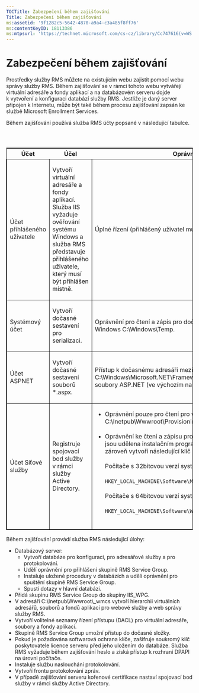 ```yaml
---
TOCTitle: Zabezpečení během zajišťování
Title: Zabezpečení během zajišťování
ms:assetid: '9f1282c5-5642-4870-a9a4-c3a485f8ff76'
ms:contentKeyID: 18113386
ms:mtpsurl: 'https://technet.microsoft.com/cs-cz/library/Cc747616(v=WS.10)'
---
```


Zabezpečení během zajišťování
=============================

Prostředky služby RMS můžete na existujícím webu zajistit pomocí webu správy služby RMS. Během zajišťování se v rámci tohoto webu vytvářejí virtuální adresáře a fondy aplikací a na databázovém serveru dojde k vytvoření a konfiguraci databází služby RMS. Jestliže je daný server připojen k Internetu, může být také během procesu zajišťování zapsán ke službě Microsoft Enrollment Services.

Během zajišťování používá služba RMS účty popsané v následující tabulce.

###  

<p> </p>
<table style="border:1px solid black;">
<colgroup>
<col width="33%" />
<col width="33%" />
<col width="33%" />
</colgroup>
<thead>
<tr class="header">
<th>Účet</th>
<th>Účel</th>
<th>Oprávnění</th>
</tr>
</thead>
<tbody>
<tr class="odd">
<td style="border:1px solid black;"><p>Účet přihlášeného uživatele</p></td>
<td style="border:1px solid black;"><p>Vytvoří virtuální adresáře a fondy aplikací. Služba IIS vyžaduje ověřování systému Windows a služba RMS představuje přihlášeného uživatele, který musí být přihlášen místně.</p></td>
<td style="border:1px solid black;"><p>Úplné řízení (přihlášený uživatel musí být místním správcem)</p></td>
</tr>  
<tr class="even">
<td style="border:1px solid black;"><p>Systémový účet</p></td>
<td style="border:1px solid black;"><p>Vytvoří dočasné sestavení pro serializaci.</p></td>
<td style="border:1px solid black;"><p>Oprávnění pro čtení a zápis pro dočasnou složku systému Windows C:\Windows\Temp.</p></td>
</tr>  
<tr class="odd">
<td style="border:1px solid black;"><p>Účet ASPNET</p></td>
<td style="border:1px solid black;"><p>Vytvoří dočasné sestavení souborů *.aspx.</p></td>
<td style="border:1px solid black;"><p>Přístup k dočasnému adresáři mezipaměti sestavení C:\Windows\Microsoft.NET\Framework\v1.1.4322\Dočasné soubory ASP.NET (ve výchozím nastavení).</p></td>
</tr>  
<tr class="even">
<td style="border:1px solid black;"><p>Účet Síťové služby</p></td>
<td style="border:1px solid black;"><p>Registruje spojovací bod služby v rámci služby Active Directory.</p></td>
<td style="border:1px solid black;"><ul>
<li>Oprávnění pouze pro čtení pro web zajišťování (obvykle C:\Inetpub\Wwwroot\Provisioning).<br />  
<br />  
</li>  
<li>Oprávnění ke čtení a zápisu pro klíč registru <strong>DRMS</strong>. Oprávnění jsou udělena instalačním programem služby RMS, který zároveň vytvoří následující klíč registru.<br />  
<br />  
Počítače s 32bitovou verzí systému Windows Server 2003<br />  
<br />  
<code>HKEY_LOCAL_MACHINE\Software\Microsoft\DRMS\1.0</code><br />  
<br />  
Počítače s 64bitovou verzí systému Windows Server 2003<br />  
<br />  
<code>HKEY_LOCAL_MACHINE\Software\WOW6432Node\Microsoft\DRMS\1.0</code><br />  
<br />  
</li>
</ul></td>
</tr>
</tbody>
</table>
<p> </p>

Během zajišťování provádí služba RMS následující úlohy:

-   Databázový server:
    -   Vytvoří databáze pro konfiguraci, pro adresářové služby a pro protokolování.
    -   Udělí oprávnění pro přihlášení skupině RMS Service Group.
    -   Instaluje uložené procedury v databázích a udělí oprávnění pro spuštění skupině RMS Service Group.
    -   Spustí dotazy v hlavní databázi.
-   Přidá skupinu RMS Service Group do skupiny IIS\_WPG.
-   V adresáři C:\\Inetpub\\Wwwroot\\\_wmcs vytvoří hierarchii virtuálních adresářů, souborů a fondů aplikací pro webové služby a web správy služby RMS.
-   Vytvoří volitelné seznamy řízení přístupu (DACL) pro virtuální adresáře, soubory a fondy aplikací.
-   Skupině RMS Service Group umožní přístup do dočasné složky.
-   Pokud je požadována softwarová ochrana klíče, zašifruje soukromý klíč poskytovatele licence serveru před jeho uložením do databáze. Služba RMS vyžaduje během zajišťování heslo a získá přístup k rozhraní DPAPI na úrovni počítače.
-   Instaluje službu naslouchání protokolování.
-   Vytvoří frontu protokolování zpráv.
-   V případě zajišťování serveru kořenové certifikace nastaví spojovací bod služby v rámci služby Active Directory.
